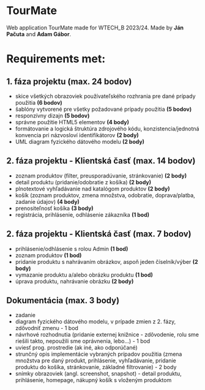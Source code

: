 # TourMate
Web application TourMate made for WTECH_B 2023/24. Made by **Ján Pačuta** and **Adam Gábor**.

# Requirements met:

## 1. fáza projektu (max. 24 bodov)
- skice všetkých obrazoviek používateľského rozhrania pre dané prípady použitia **(6 bodov)**
- šablóny vytvorené pre všetky požadované prípady použitia **(5 bodov)**
- responzívny dizajn **(5 bodov)**
- správne použitie HTML5 elementov **(4 body)**
- formátovanie a logická štruktúra zdrojového kódu, konzistencia/jednotná konvencia pri názvosloví identifikátorov **(2 body)**
- UML diagram fyzického dátového modelu **(2 body)**

## 2. fáza projektu - Klientská časť (max. 14 bodov)
- zoznam produktov (filter, preusporadúvanie, stránkovanie) **(2 body)**
- detail produktu (pridanie/odobratie z košíka) **(2 body)**
- plnotextové vyhľadávanie nad katalógom produktov **(2 body)**
- košík (zoznam produktov, zmena množstva, odobratie, doprava/platba, zadanie údajov) **(4 body)**
- prenositeľnosť košíka **(3 body)**
- registrácia, prihlásenie, odhlásenie zákazníka **(1 bod)**

## 2. fáza projektu - Klientská časť (max. 7 bodov)
- prihlásenie/odhlásenie s rolou Admin **(1 bod)**
- zoznam produktov **(1 bod)**
- pridanie produktu s nahrávaním obrázkov, aspoň jeden číselník/výber **(2 body)**
- vymazanie produktu a/alebo obrázku produktu **(1 bod)**
- úprava produktu, nahrávanie obrázku **(2 body)**
  
## Dokumentácia (max. 3 body)
- zadanie
- diagram fyzického dátového modelu, v prípade zmien z 2. fázy, zdôvodniť zmenu - 1 bod
- návrhové rozhodnutia (pridanie externej knižnice - zdôvodenie, rolu sme riešili takto, nepoužili sme oprávnenia, lebo...) - 1 bod
- uviesť prog. prostredie (ak iné, ako odporúčané)
- strunčný opis implementácie vybraných prípadov použitia (zmena množstva pre daný produkt, prihlásenie, vyhľadávanie, pridanie produktu do košíka, stránkovanie, základné filtrovanie) - 2 body
- snímky obrazoviek (angl. screenshot, snapshot) - detail produktu, prihlásenie, homepage, nákupný košík s vloženým produktom

